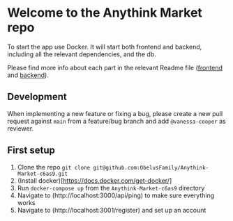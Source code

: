 # Welcome to the Anythink Market repo

To start the app use Docker. It will start both frontend and backend, including all the relevant dependencies, and the db.

Please find more info about each part in the relevant Readme file ([frontend](frontend/readme.md) and [backend](backend/README.md)).

## Development

When implementing a new feature or fixing a bug, please create a new pull request against `main` from a feature/bug branch and add `@vanessa-cooper` as reviewer.

## First setup

1. Clone the repo `git clone git@github.com:ObelusFamily/Anythink-Market-c6as9.git`
2. (Install docker)[https://docs.docker.com/get-docker/]
3. Run `docker-compose up` from the `Anythink-Market-c6as9` directory
4. Navigate to (http://localhost:3000/api/ping) to make sure everything works
5. Navigate to (http://localhost:3001/register) and set up an account
